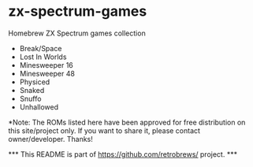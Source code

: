 # zx-spectrum-games
Homebrew ZX Spectrum games collection 

 - Break/Space<br />
 - Lost In Worlds<br />
 - Minesweeper 16<br />
 - Minesweeper 48<br />
 - Physiced<br />
 - Snaked<br />
 - Snuffo<br />
 - Unhallowed<br />


*Note: The ROMs listed here have been approved for free distribution on this site/project only. If you want to share it, please contact owner/developer. Thanks!

*** This README is part of https://github.com/retrobrews/ project. ***
